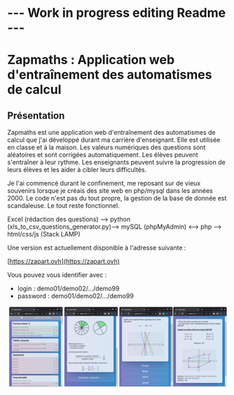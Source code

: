 # --- Work in progress editing Readme ---

# Zapmaths : Application web d'entraînement des automatismes de calcul

## Présentation

Zapmaths est une application web d'entraînement des automatismes de calcul que j'ai développé durant ma carrière d'enseignant. Elle est utilisée en classe et à la maison. Les valeurs numériques des questions sont aléatoires et sont corrigées automatiquement. Les élèves peuvent s'entraîner à leur rythme. Les enseignants peuvent suivre la progression de leurs élèves et les aider à cibler leurs difficultés.

Je l'ai commencé durant le confinement, me reposant sur de vieux souvenirs lorsque je créais des site web en php/mysql dans les années 2000. Le code n'est pas du tout propre, la gestion de la base de donnée est scandaleuse. Le tout reste fonctionnel.

Excel (rédaction des questions) --> python (xls_to_csv_questions_generator.py)--> mySQL (phpMyAdmin) <--> php --> html/css/js (Stack LAMP)

Une version est actuellement disponible à l'adresse suivante :

[https://zapart.ovh](https://zapart.ovh)

Vous pouvez vous identifier avec :

- login     : demo01/demo02/.../demo99
- password  : demo01/demo02/.../demo99

![screens](./img/zapmaths_screens.png)
